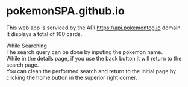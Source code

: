 # pokemonSPA.github.io

This web app is serviced by the API https://api.pokemontcg.io domain. <br />
It displays a total of 100 cards. <br /> 

While Searching<br /> 
The search query can be done by inputing the pokemon name.<br /> 
While in the details page, if you use the back button it will return to the search page.<br /> 
You can clean the performed search and return to the initial page by clicking the home button in the superior right corner.

